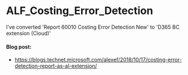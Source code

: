 # ALF_Costing_Error_Detection
I’ve converted 'Report 60010 Costing Error Detection New' to 'D365 BC extension (Cloud)'
#### Blog post:
- https://blogs.technet.microsoft.com/alexef/2018/10/17/costing-error-detection-report-as-al-extension/
